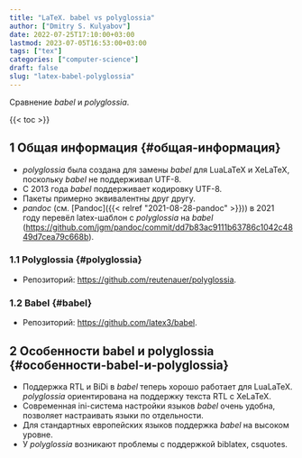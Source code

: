 ```yaml
---
title: "LaTeX. babel vs polyglossia"
author: ["Dmitry S. Kulyabov"]
date: 2022-07-25T17:10:00+03:00
lastmod: 2023-07-05T16:53:00+03:00
tags: ["tex"]
categories: ["computer-science"]
draft: false
slug: "latex-babel-polyglossia"
---
```


Сравнение _babel_ и _polyglossia_.

<!--more-->

{{< toc >}}


## <span class="section-num">1</span> Общая информация {#общая-информация}

-   _polyglossia_ была создана для замены _babel_ для LuaLaTeX и XeLaTeX, поскольку _babel_ не поддерживал UTF-8.
-   С 2013 года _babel_ поддерживает кодировку UTF-8.
-   Пакеты примерно эквивалентны друг другу.
-   _pandoc_ (см. [Pandoc]({{< relref "2021-08-28-pandoc" >}})) в 2021 году перевёл latex-шаблон с _polyglossia_ на _babel_ (<https://github.com/jgm/pandoc/commit/dd7b83ac9111b63786c1042c4849d7cea79c668b>).


### <span class="section-num">1.1</span> Polyglossia {#polyglossia}

-   Репозиторий: <https://github.com/reutenauer/polyglossia>.


### <span class="section-num">1.2</span> Babel {#babel}

-   Репозиторий: <https://github.com/latex3/babel>.


## <span class="section-num">2</span> Особенности babel и polyglossia {#особенности-babel-и-polyglossia}

-   Поддержка RTL и BiDi в _babel_ теперь хорошо работает для LuaLaTeX. _polyglossia_ ориентирована на поддержку текста RTL с XeLaTeX.
-   Современная ini-система настройки языков _babel_ очень удобна, позволяет настраивать языки по отдельности.
-   Для стандартных европейских языков поддержка _babel_ на высоком уровне.
-   У _polyglossia_ возникают проблемы с поддержкой biblatex, csquotes.
